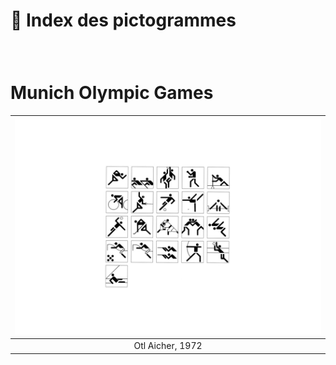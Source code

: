 # 🚸 Index des pictogrammes

### &nbsp;


# Munich Olympic Games

|![](links/1-Language_v277.jpg)|
|:---:|
| Otl Aicher, 1972 |
